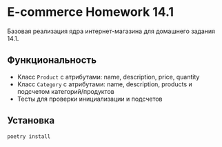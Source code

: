 # E-commerce Homework 14.1

Базовая реализация ядра интернет-магазина для домашнего задания 14.1.

## Функциональность
- Класс `Product` с атрибутами: name, description, price, quantity
- Класс `Category` с атрибутами: name, description, products и подсчетом категорий/продуктов
- Тесты для проверки инициализации и подсчетов

## Установка
```bash
poetry install